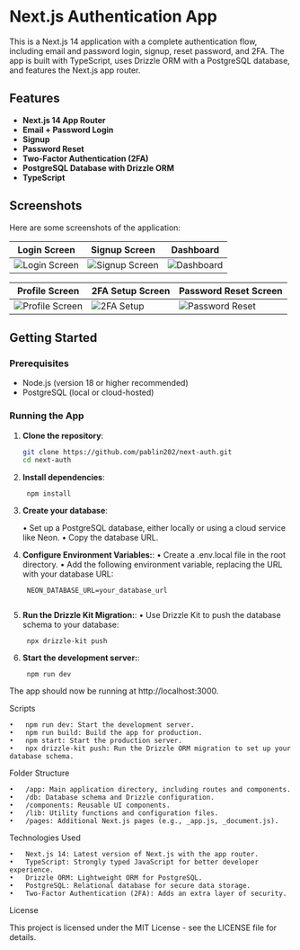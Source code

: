 # Next.js Authentication App

This is a Next.js 14 application with a complete authentication flow, including email and password login, signup, reset password, and 2FA. The app is built with TypeScript, uses Drizzle ORM with a PostgreSQL database, and features the Next.js app router.

## Features

- **Next.js 14 App Router**
- **Email + Password Login**
- **Signup**
- **Password Reset**
- **Two-Factor Authentication (2FA)**
- **PostgreSQL Database with Drizzle ORM**
- **TypeScript**

## Screenshots

Here are some screenshots of the application:

| Login Screen                         | Signup Screen                          | Dashboard                          |
| ------------------------------------ | -------------------------------------- | ---------------------------------- |
| ![Login Screen](screenshots/login.png) | ![Signup Screen](screenshots/signup.png) | ![Dashboard](screenshots/dashboard.png) |

| Profile Screen                       | 2FA Setup Screen                       | Password Reset Screen              |
| ------------------------------------ | -------------------------------------- | ---------------------------------- |
| ![Profile Screen](screenshots/profile.png) | ![2FA Setup](screenshots/2fa.png)       | ![Password Reset](screenshots/reset.png) |

## Getting Started

### Prerequisites

- Node.js (version 18 or higher recommended)
- PostgreSQL (local or cloud-hosted)

### Running the App

1. **Clone the repository**:

   ```bash
   git clone https://github.com/pablin202/next-auth.git
   cd next-auth

2. **Install dependencies**:

   ```
    npm install

3. **Create your database**:

	•	Set up a PostgreSQL database, either locally or using a cloud service like Neon.
	•	Copy the database URL.

4. **Configure Environment Variables:**:
	•	Create a .env.local file in the root directory.
	•	Add the following environment variable, replacing the URL with your database URL:

   ```
    NEON_DATABASE_URL=your_database_url


4. **Run the Drizzle Kit Migration:**:
	•	Use Drizzle Kit to push the database schema to your database:

   ```
    npx drizzle-kit push

4. **Start the development server:**:

   ```
    npm run dev

The app should now be running at http://localhost:3000.

Scripts

	•	npm run dev: Start the development server.
	•	npm run build: Build the app for production.
	•	npm start: Start the production server.
	•	npx drizzle-kit push: Run the Drizzle ORM migration to set up your database schema.

Folder Structure

	•	/app: Main application directory, including routes and components.
	•	/db: Database schema and Drizzle configuration.
	•	/components: Reusable UI components.
	•	/lib: Utility functions and configuration files.
	•	/pages: Additional Next.js pages (e.g., _app.js, _document.js).

Technologies Used

	•	Next.js 14: Latest version of Next.js with the app router.
	•	TypeScript: Strongly typed JavaScript for better developer experience.
	•	Drizzle ORM: Lightweight ORM for PostgreSQL.
	•	PostgreSQL: Relational database for secure data storage.
	•	Two-Factor Authentication (2FA): Adds an extra layer of security.

License

This project is licensed under the MIT License - see the LICENSE file for details.